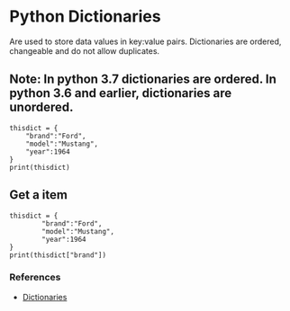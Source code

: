 # Python Dictionaries

Are used to store data values in key:value pairs.
Dictionaries are ordered, changeable and do not allow duplicates.
## Note: In python 3.7 dictionaries are ordered. In python 3.6 and earlier, dictionaries are unordered.

```
thisdict = {
	"brand":"Ford",
	"model":"Mustang",
	"year":1964
}
print(thisdict)
```

## Get a item
```
thisdict = { 
        "brand":"Ford",
        "model":"Mustang",
        "year":1964
}
print(thisdict["brand"])

```

### References
- [Dictionaries](https://www.w3schools.com/python/python_dictionaries.asp)
